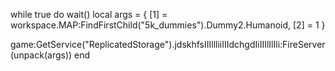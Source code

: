 while true do wait()
local args = {
    [1] = workspace.MAP:FindFirstChild("5k_dummies").Dummy2.Humanoid,
    [2] = 1
}

game:GetService("ReplicatedStorage").jdskhfsIIIllliiIIIdchgdIiIIIlIlIli:FireServer(unpack(args))
end
